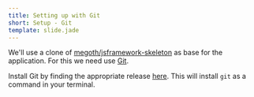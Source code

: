 ```yaml
---
title: Setting up with Git
short: Setup - Git
template: slide.jade
---
```


We'll use a clone of [megoth/jsframework-skeleton](https://github.com/megoth/jsframework-skeleton) as base for the application. For this we need use [Git](http://git-scm.com/).

Install Git by finding the appropriate release [here](http://git-scm.com/downloads). This will install ```git``` as a command in your terminal.